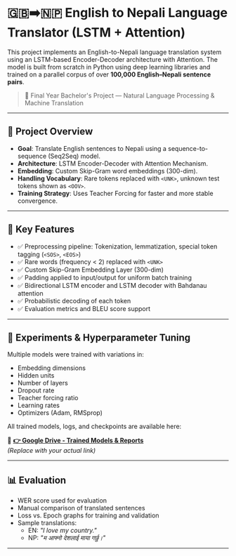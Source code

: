 # 🇬🇧➡️🇳🇵 English to Nepali Language Translator (LSTM + Attention)

This project implements an English-to-Nepali language translation system using an LSTM-based Encoder-Decoder architecture with Attention. The model is built from scratch in Python using deep learning libraries and trained on a parallel corpus of over **100,000 English–Nepali sentence pairs**.

> 🚀 Final Year Bachelor's Project — Natural Language Processing & Machine Translation

---

## 🧠 Project Overview

- **Goal**: Translate English sentences to Nepali using a sequence-to-sequence (Seq2Seq) model.
- **Architecture**: LSTM Encoder-Decoder with Attention Mechanism.
- **Embedding**: Custom Skip-Gram word embeddings (300-dim).
- **Handling Vocabulary**: Rare tokens replaced with `<UNK>`, unknown test tokens shown as `<OOV>`.
- **Training Strategy**: Uses Teacher Forcing for faster and more stable convergence.

---

## 🔧 Key Features

- ✅ Preprocessing pipeline: Tokenization, lemmatization, special token tagging (`<SOS>`, `<EOS>`)
- ✅ Rare words (frequency < 2) replaced with `<UNK>`
- ✅ Custom Skip-Gram Embedding Layer (300-dim)
- ✅ Padding applied to input/output for uniform batch training
- ✅ Bidirectional LSTM encoder and LSTM decoder with Bahdanau attention
- ✅ Probabilistic decoding of each token
- ✅ Evaluation metrics and BLEU score support

---

## 🧪 Experiments & Hyperparameter Tuning

Multiple models were trained with variations in:

- Embedding dimensions
- Hidden units
- Number of layers
- Dropout rate
- Teacher forcing ratio
- Learning rates
- Optimizers (Adam, RMSprop)

All trained models, logs, and checkpoints are available here:

📂 **[👉 Google Drive - Trained Models & Reports](https://drive.google.com/drive/folders/1Fg9hFBSpkhdGC-Wka44f6gRErmVLkwCH?usp=drive_link)**  
_(Replace with your actual link)_

---

## 📊 Evaluation

- WER score used for evaluation
- Manual comparison of translated sentences
- Loss vs. Epoch graphs for training and validation
- Sample translations:
  - EN: *"I love my country."*
  - NP: *"म आफ्नो देशलाई माया गर्छु।"*

---

